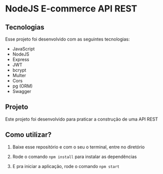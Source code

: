 # NodeJS E-commerce API REST

## Tecnologias

Esse projeto foi desenvolvido com as seguintes tecnologias:

- JavaScript
- NodeJS
- Express
- JWT
- bcrypt
- Multer
- Cors
- pg (ORM)
- Swagger



## Projeto

Este projeto foi desenvolvido para praticar a construção de uma API REST



## Como utilizar?

1. Baixe esse repositório e com o seu o terminal, entre no diretório

2. Rode o comando `npm install` para instalar as dependências

3. E pra iniciar a aplicação, rode o comando `npm start` 
